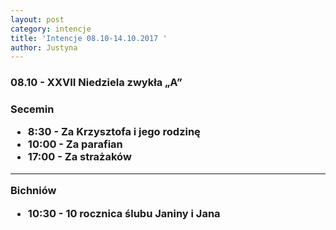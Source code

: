 ```yaml
---
layout: post
category: intencje
title: 'Intencje 08.10-14.10.2017 '
author: Justyna
---
```


<h3>08.10 - XXVII Niedziela zwykła „A” <h3>
<b> Secemin </b>
<ul>
  <li> 8:30 - Za Krzysztofa i jego rodzinę </li>
  <li> 10:00 - Za parafian </li>
  <li> 17:00 - Za strażaków </li>
</ul>
<hr>
<b> Bichniów </b>
<ul>
  <li> 10:30 - 10 rocznica ślubu Janiny i Jana </li>
</ul>

 
